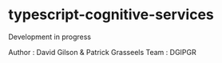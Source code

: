 # typescript-cognitive-services
Development in progress

Author : David Gilson & Patrick Grasseels
Team : DGIPGR
